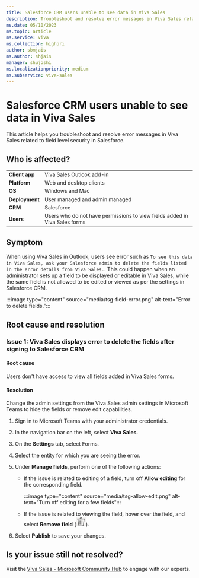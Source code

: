 ```yaml
---
title: Salesforce CRM users unable to see data in Viva Sales
description: Troubleshoot and resolve error messages in Viva Sales related to field level security in Salesforce.
ms.date: 05/10/2023
ms.topic: article
ms.service: viva
ms.collection: highpri
author: sbmjais
ms.author: shjais
manager: shujoshi
ms.localizationpriority: medium
ms.subservice: viva-sales
---
```


# Salesforce CRM users unable to see data in Viva Sales

This article helps you troubleshoot and resolve error messages in Viva Sales related to field level security in Salesforce.

## Who is affected?

|  |  |
|---------|---------|
|**Client app**     |  Viva Sales Outlook add-in        |
|**Platform**     | Web and desktop clients         |
|**OS**     | Windows and Mac         |
|**Deployment**     | User managed and admin managed       |
|**CRM**     | Salesforce        |
|**Users**     | Users who do not have permissions to view fields added in Viva Sales forms   |


## Symptom

When using Viva Sales in Outlook, users see error such as `To see this data in Viva Sales, ask your Salesforce admin to delete the fields listed in the error details from Viva Sales.`. This could happen when an administrator sets up a field to be displayed or editable in Viva Sales, while the same field is not allowed to be edited or viewed as per the settings in Salesforce CRM.

:::image type="content" source="media/tsg-field-error.png" alt-text="Error to delete fields.":::

## Root cause and resolution

### Issue 1: Viva Sales displays error to delete the fields after signing to Salesforce CRM

#### Root cause

Users don't have access to view all fields added in Viva Sales forms.

#### Resolution

Change the admin settings from the Viva Sales admin settings in Microsoft Teams to hide the fields or remove edit capabilities.

1. Sign in to Microsoft Teams with your administrator credentials.

2. In the navigation bar on the left, select **Viva Sales**.

3. On the **Settings** tab, select Forms.

4. Select the entity for which you are seeing the error.

5. Under **Manage fields**, perform one of the following actions:

    - If the issue is related to editing of a field, turn off **Allow editing** for the corresponding field.

        :::image type="content" source="media/tsg-allow-edit.png" alt-text="Turn off editing for a few fields":::

    - If the issue is related to viewing the field, hover over the field, and select **Remove field** (![Delete icon.](media/delete-icon.png "Delete icon")).

6. Select **Publish** to save your changes.

## Is your issue still not resolved?

Visit the [Viva Sales - Microsoft Community Hub](https://techcommunity.microsoft.com/t5/viva-sales/bd-p/VivaSales) to engage with our experts.
